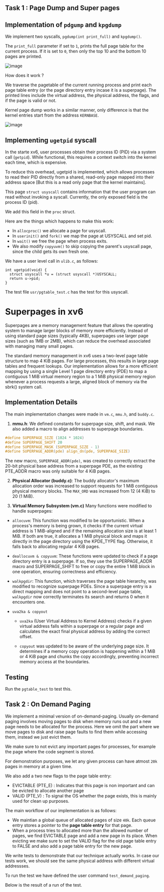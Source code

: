 ## Task 1 : Page Dump and Super pages

## Implementation of `pdgump` and `kpgdump`

We implement two syscalls, `pgdump(int print_full)` and `kpgdump()`.

The `print_full` parameter if set to `1`, prints the full page table for the current process.
If it is set to `0`, then only the top 10 and the bottom 10 pages are printed.


<img src="https://i.ibb.co/M58ggqkV/image.png" alt="image" border="0">

How does it work ?

We traverse the pagetable of the current running process and print each page table entry (or the page directory entry incase it is a superpage). The printed lines include the virtual address, the physical address, the flags, and if the page is valid or not.

Kernel page dump works in a similar manner, only difference is that the kernel entries start from the address `KERNBASE`.

<img src="https://i.ibb.co/ycZVpLWD/image.png" alt="image" border="0">


## Implementing `ugetpid` syscall

In the starte xv6, user processes obtain their process ID (PID) via a system call (`getpid`). While functional, this requires a context switch into the kernel each time, which is expensive. 

To reduce this overhead, ugetpid is implemented, which allows processes to read their PID directly from a shared, read-only page mapped into their address space [But this is a read only page that the kernel maintains].

This page `struct usyscall` contains information that the user program can read without invoking a syscall. Currently, the only exposed field is the process ID (pid).

We add this field in the `proc` struct.

Here are the things which happens to make this work:

- In `allocproc()` we allocate a page for usyscall.
- In `userinit()` and `fork()` we map the page at USYSCALL and set pid.
- In `wait()` we free the page when process exits.
- We also modify `copyuvm()` to skip copying the parent's usyscall page, since the child gets its own fresh one.

We have a user level call in `ulib.c`, as follows:

```
int ugetpid(void) {
  struct usyscall *u = (struct usyscall *)USYSCALL;
  return u->pid;
}
```

The test file `usr/pgtable_test.c` has the test for this usyscall.

# Superpages in xv6
Superpages are a memory management feature that allows the operating system to manage larger blocks of memory more efficiently. Instead of using standard page sizes (typically 4KB), superpages use larger page sizes (such as 1MB or 2MB), which can reduce the overhead associated with managing many small pages.

The standard memory management in xv6 uses a two-level page table structure to map 4 KiB pages. For large processes, this results in large page tables and frequent lookups. Our implementation allows for a more efficient mapping by using a single Level 1 page directory entry (PDE) to map a contiguous 1 MiB virtual memory region to a 1 MiB physical memory region whenever a process requests a large, aligned block of memory via the sbrk() system call.

## Implementation Details
The main implementation changes were made in `vm.c`, `mmu.h`, and `buddy.c`.

1. **mmu.h**: We defined constants for superpage size, shift, and mask. We also added a macro to align addresses to superpage boundaries.
```c
#define SUPERPAGE_SIZE (1024 * 1024)
#define SUPERPAGE_SHIFT 20
#define SUPERPAGE_MASK (SUPERPAGE_SIZE - 1)
#define SUPERPAGE_ADDR(pde) align_dn(pde, SUPERPAGE_SIZE)
```

The new macro, `SUPERPAGE_ADDR(pde)`, was created to correctly extract the 20-bit physical base address from a superpage PDE, as the existing PTE_ADDR macro was only suitable for 4 KiB pages.

2. **Physical Allocator (buddy.c)**: The buddy allocator's maximum allocation order was increased to support requests for 1 MiB contiguous physical memory blocks.
The `MAX_ORD` was increased from 12 (4 KiB) to 20 (1 MiB).

3. **Virtual Memory Subsystem (vm.c)**
Many functions were modified to handle superpages:

* `allocuvm`: This function was modified to be opportunistic. When a process's memory is being grown, it checks if the current virtual address is 1 MiB-aligned and if the remaining allocation size is at least 1 MiB. If both are true, it allocates a 1 MiB physical block and maps it directly in the page directory using the KPDE_TYPE flag. Otherwise, it falls back to allocating regular 4 KiB pages.

* `deallocuvm & copyuvm`: These functions were updated to check if a page directory entry is a superpage. If so, they use the SUPERPAGE_ADDR macro and SUPERPAGE_SHIFT to free or copy the entire 1 MiB block in one operation, ensuring correctness and efficiency.

* `walkpgdir`: This function, which traverses the page table hierarchy, was modified to recognize superpage PDEs. Since a superpage entry is a direct mapping and does not point to a second-level page table, `walkpgdir` now correctly terminates its search and returns 0 when it encounters one.

* `uva2ka & copyout`

    * `uva2ka` (User Virtual Address to Kernel Address) checks if a given virtual address falls within a superpage or a regular page and calculates the exact final physical address by adding the correct offset.

    * `copyout` was updated to be aware of the underlying page size. It determines if a memory copy operation is happening within a 1 MiB or 4 KiB page and chunks the copy accordingly, preventing incorrect memory access at the boundaries.

## Testing
Run the `pgtable_test` to test this.

## Task 2 : On Demand Paging
We implement a minimal version of on-demand-paging. Usually on-demand paging involves moving pages to disk when memory runs out and a new page needs to be allocated for the process. Here we omit the part where we move pages to disk and raise page faults to find them while accessing them, instead we just evict them.

We make sure to not evict any important pages for processes, for example the page where the code segment is stored.

For demonstration purposes, we let any given process can have atmost `20k` pages in memory at a given time. 

We also add a two new flags to the page table entry:
* EVICTABLE (PTE_E) : Indicates that this page is non important and can be evicted to allocate another page
* VALID (PTE_V)     : To signal the OS whether the page exists, this is mainly used for clean up purposes.

The main workflow of our implementation is as follows:
* We maintian a global queue of allocated pages of size `40k`. Each queue  entry stores a pointer to the **page table entry** for that page.
* When a process tries to allocated more than the allowed number of pages, we find EVICTABLE page and add a new page in its place. When evicting we make sure to set the VALID flag for the old page table entry to FALSE and also add a page table entry for the new page.

We write tests to demonstrate that our technique actually works. In case our tests work, we should see the same physical address with different virtual addressses.

To run the test we have defined the user command `test_demand_paging`.

Below is the result of a run of the test.

